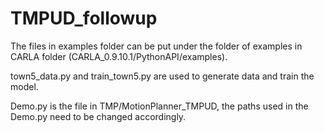 # TMPUD_followup
The files in examples folder can be put under the folder of examples in CARLA folder (CARLA_0.9.10.1/PythonAPI/examples).

town5_data.py and train_town5.py are used to generate data and train the model.

Demo.py is the file in TMP/MotionPlanner_TMPUD, the paths used in the Demo.py need to be changed accordingly.
